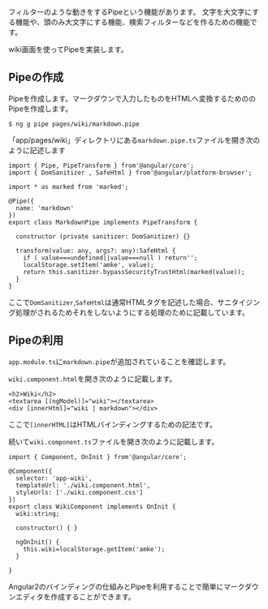 フィルターのような動きをするPipeという機能があります。 文字を大文字にする機能や、頭のみ大文字にする機能、検索フィルターなどを作るための機能です。

wiki画面を使ってPipeを実装します。

## Pipeの作成

Pipeを作成します。マークダウンで入力したものをHTMLへ変換するためののPipeを作成します。

```
$ ng g pipe pages/wiki/markdown.pipe

```

「app/pages/wiki」ディレクトリにある`markdown.pipe.ts`ファイルを開き次のように記述します

```
import { Pipe, PipeTransform } from'@angular/core';
import { DomSanitizer , SafeHtml } from'@angular/platform-browser';

import * as marked from 'marked';

@Pipe({
  name: 'markdown'
})
export class MarkdownPipe implements PipeTransform {

  constructor (private sanitizer: DomSanitizer) {}

  transform(value: any, args?: any):SafeHtml {
    if ( value===undefined||value===null ) return'';
    localStorage.setItem('amke', value);
    return this.sanitizer.bypassSecurityTrustHtml(marked(value));
  }
}
```

ここで`DomSanitizer`,`SafeHtml`は通常HTMLタグを記述した場合、サニタイジング処理がされるためそれをしないようにする処理のために記載しています。

## Pipeの利用

`app.module.ts`に`markdown.pipe`が追加されていることを確認します。

`wiki.component.html`を開き次のように記載します。

```
<h2>Wiki</h2>
<textarea [(ngModel)]="wiki"></textarea>
<div [innerHtml]="wiki | markdown"></div>
```

ここで`[innerHTML]`はHTMLバインディングするための記法です。

続いて`wiki.component.ts`ファイルを開き次のように記載します。

```
import { Component, OnInit } from'@angular/core';

@Component({
  selector: 'app-wiki',
  templateUrl: './wiki.component.html',
  styleUrls: ['./wiki.component.css']
})
export class WikiComponent implements OnInit {
  wiki:string;

  constructor() { }

  ngOnInit() {
    this.wiki=localStorage.getItem('amke');
  }

}
```

Angular2のバインディングの仕組みとPipeを利用することで簡単にマークダウンエディタを作成することができます。

